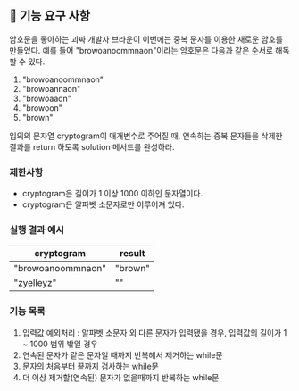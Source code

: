 ## 🚀 기능 요구 사항

암호문을 좋아하는 괴짜 개발자 브라운이 이번에는 중복 문자를 이용한 새로운 암호를 만들었다. 예를 들어 "browoanoommnaon"이라는 암호문은 다음과 같은 순서로 해독할 수 있다.

1. "browoanoommnaon"
2. "browoannaon"
3. "browoaaon"
4. "browoon"
5. "brown"

임의의 문자열 cryptogram이 매개변수로 주어질 때, 연속하는 중복 문자들을 삭제한 결과를 return 하도록 solution 메서드를 완성하라.

### 제한사항

- cryptogram은 길이가 1 이상 1000 이하인 문자열이다.
- cryptogram은 알파벳 소문자로만 이루어져 있다.

### 실행 결과 예시

| cryptogram | result |
| --- | --- |
| "browoanoommnaon" | "brown" |
| "zyelleyz" | "" |


### 기능 목록

1. 입력값 예외처리 : 알파벳 소문자 외 다른 문자가 입력됐을 경우, 입력값의 길이가 1 ~ 1000 범위 밖일 경우
2. 연속된 문자가 같은 문자일 때까지 반복해서 제거하는 while문
3. 문자의 처음부터 끝까지 검사하는 while문
4. 더 이상 제거할(연속된) 문자가 없을때까지 반복하는 while문